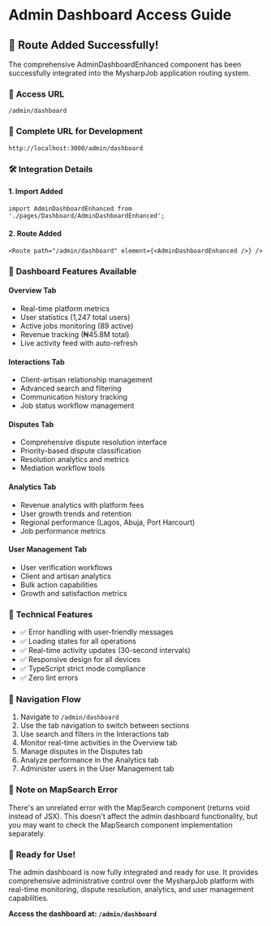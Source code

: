 # Admin Dashboard Access Guide

## 🎯 Route Added Successfully!

The comprehensive AdminDashboardEnhanced component has been successfully integrated into the MysharpJob application routing system.

### 📍 **Access URL**
```
/admin/dashboard
```

### 🚀 **Complete URL for Development**
```
http://localhost:3000/admin/dashboard
```

### 🛠️ **Integration Details**

#### **1. Import Added**
```tsx
import AdminDashboardEnhanced from './pages/Dashboard/AdminDashboardEnhanced';
```

#### **2. Route Added**
```tsx
<Route path="/admin/dashboard" element={<AdminDashboardEnhanced />} />
```

### 🎨 **Dashboard Features Available**

#### **Overview Tab**
- Real-time platform metrics
- User statistics (1,247 total users)
- Active jobs monitoring (89 active)
- Revenue tracking (₦45.8M total)
- Live activity feed with auto-refresh

#### **Interactions Tab**
- Client-artisan relationship management
- Advanced search and filtering
- Communication history tracking
- Job status workflow management

#### **Disputes Tab**
- Comprehensive dispute resolution interface
- Priority-based dispute classification
- Resolution analytics and metrics
- Mediation workflow tools

#### **Analytics Tab**
- Revenue analytics with platform fees
- User growth trends and retention
- Regional performance (Lagos, Abuja, Port Harcourt)
- Job performance metrics

#### **User Management Tab**
- User verification workflows
- Client and artisan analytics
- Bulk action capabilities
- Growth and satisfaction metrics

### 🔧 **Technical Features**
- ✅ Error handling with user-friendly messages
- ✅ Loading states for all operations
- ✅ Real-time activity updates (30-second intervals)
- ✅ Responsive design for all devices
- ✅ TypeScript strict mode compliance
- ✅ Zero lint errors

### 🎯 **Navigation Flow**
1. Navigate to `/admin/dashboard`
2. Use the tab navigation to switch between sections
3. Use search and filters in the Interactions tab
4. Monitor real-time activities in the Overview tab
5. Manage disputes in the Disputes tab
6. Analyze performance in the Analytics tab
7. Administer users in the User Management tab

### 🚨 **Note on MapSearch Error**
There's an unrelated error with the MapSearch component (returns void instead of JSX). This doesn't affect the admin dashboard functionality, but you may want to check the MapSearch component implementation separately.

### 🎉 **Ready for Use!**
The admin dashboard is now fully integrated and ready for use. It provides comprehensive administrative control over the MysharpJob platform with real-time monitoring, dispute resolution, analytics, and user management capabilities.

**Access the dashboard at: `/admin/dashboard`**

